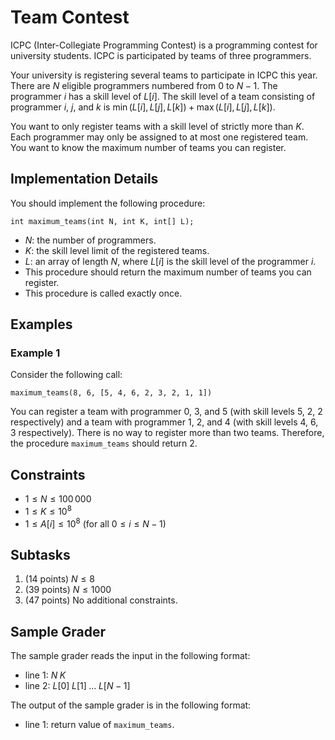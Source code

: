 # Team Contest

ICPC (Inter-Collegiate Programming Contest) is a programming contest for university students.
ICPC is participated by teams of three programmers.

Your university is registering several teams to participate in ICPC this year.
There are $N$ eligible programmers numbered from $0$ to $N - 1$.
The programmer $i$ has a skill level of $L[i]$.
The skill level of a team consisting of programmer $i$, $j$, and $k$ is $\min(L[i], L[j], L[k]) + \max(L[i], L[j], L[k])$.

You want to only register teams with a skill level of strictly more than $K$.
Each programmer may only be assigned to at most one registered team.
You want to know the maximum number of teams you can register.

## Implementation Details

You should implement the following procedure:

```
int maximum_teams(int N, int K, int[] L);
```

* $N$: the number of programmers.
* $K$: the skill level limit of the registered teams.
* $L$: an array of length $N$, where $L[i]$ is the skill level of the programmer $i$.
* This procedure should return the maximum number of teams you can register.
* This procedure is called exactly once.

## Examples

### Example 1

Consider the following call:

```
maximum_teams(8, 6, [5, 4, 6, 2, 3, 2, 1, 1])
```

You can register a team with programmer $0$, $3$, and $5$ (with skill levels $5$, $2$, $2$ respectively) and a team with programmer $1$, $2$, and $4$ (with skill levels $4$, $6$, $3$ respectively).
There is no way to register more than two teams. 
Therefore, the procedure `maximum_teams` should return $2$.

## Constraints

* $1 \le N \le 100\,000$
* $1 \le K \le 10^8$
* $1 \le A[i] \le 10^8$ (for all $0 \le i \le N - 1$)

## Subtasks

1. (14 points) $N \le 8$
2. (39 points) $N \le 1000$
3. (47 points) No additional constraints.

## Sample Grader

The sample grader reads the input in the following format:

* line $1$: $N \; K$
* line $2$: $L[0] \; L[1] \; \ldots \; L[N - 1]$

The output of the sample grader is in the following format:

* line $1$: return value of `maximum_teams`.
